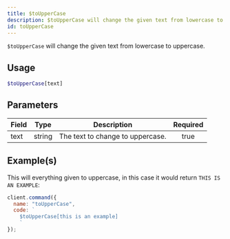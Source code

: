 ```yaml
---
title: $toUpperCase
description: $toUpperCase will change the given text from lowercase to uppercase.
id: toUpperCase
---
```


`$toUpperCase` will change the given text from lowercase to uppercase.

## Usage

```php
$toUpperCase[text]
```

## Parameters

| Field | Type   | Description                      | Required |
| ----- | ------ | -------------------------------- | :------: |
| text  | string | The text to change to uppercase. |   true   |

## Example(s)

This will everything given to uppercase, in this case it would return `THIS IS AN EXAMPLE`:

```javascript
client.command({
  name: "toUpperCase",
  code: `
    $toUpperCase[this is an example]
    `
});
```
